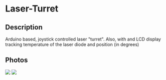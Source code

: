 # Laser-Turret

## Description
Arduino based, joystick controlled laser "turret". Also, with and LCD display tracking temperature of the laser diode and position (in degrees)

## Photos
<img src='https://imgur.com/RWzXuK6.png'></img>
<img src='https://imgur.com/aM2YPER.png'></img>
